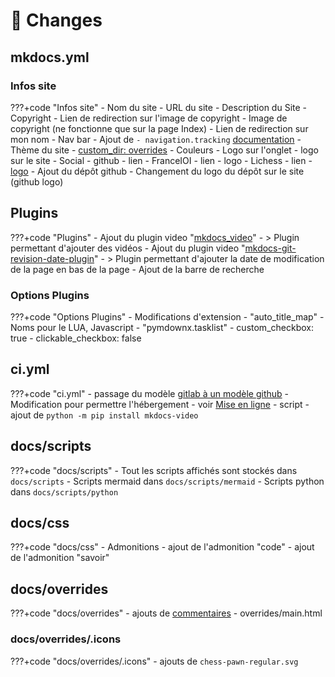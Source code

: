 # 🔨 Changes

## mkdocs.yml

### Infos site

???+code "Infos site"
    - Nom du site
    - URL du site
    - Description du Site
    - Copyright
        - Lien de redirection sur l'image de copyright
        - Image de copyright (ne fonctionne que sur la page Index)
        - Lien de redirection sur mon nom
    - Nav bar
        - Ajout de `- navigation.tracking` [documentation](https://squidfunk.github.io/mkdocs-material/setup/setting-up-navigation/#anchor-tracking)
    - Thème du site 
        - [custom_dir: overrides](modifications.fr.md#docsoverrides)
        - Couleurs
        - Logo sur l'onglet
        - logo sur le site
    - Social
        - github
            - lien
        - FranceIOI
            - lien
            - logo
        - Lichess
            - lien
            - [logo](https://fontawesome.com/icons/chess-pawn?s=solid)
    - Ajout du dépôt github
        - Changement du logo du dépôt sur le site (github logo)

## Plugins

???+code "Plugins"
    - Ajout du plugin video "[mkdocs_video](https://github.com/soulless-viewer/mkdocs-video)"
        - > Plugin permettant d'ajouter des vidéos
    - Ajout du plugin video "[mkdocs-git-revision-date-plugin](https://github.com/zhaoterryy/mkdocs-git-revision-date-plugin)"
        - > Plugin permettant d'ajouter la date de modification de la page en bas de la page
    - Ajout de la barre de recherche

### Options Plugins

???+code "Options Plugins"
    - Modifications d'extension 
        - "auto_title_map"
            - Noms pour le LUA, Javascript
        - "pymdownx.tasklist"
        - custom_checkbox:    true
        - clickable_checkbox: false

## ci.yml

???+code "ci.yml"
    - passage du modèle [gitlab à un modèle github](https://squidfunk.github.io/mkdocs-material/publishing-your-site/#with-github-actions)
    - Modification pour permettre l'hébergement
        - voir [Mise en ligne](mise_en_ligne.fr.md)
    - script
        - ajout de ```python -m pip install mkdocs-video```

## docs/scripts

???+code "docs/scripts"
    - Tout les scripts affichés sont stockés dans ```docs/scripts```
        - Scripts mermaid dans ```docs/scripts/mermaid```
        - Scripts python dans ```docs/scripts/python```

## docs/css

???+code "docs/css"
    - Admonitions
        - ajout de l'admonition "code"
        - ajout de l'admonition "savoir"

## docs/overrides

???+code "docs/overrides"
    - ajouts de [commentaires](https://squidfunk.github.io/mkdocs-material/setup/adding-a-comment-system/)
        - overrides/main.html

### docs/overrides/.icons

???+code "docs/overrides/.icons"
    - ajouts de `chess-pawn-regular.svg`
